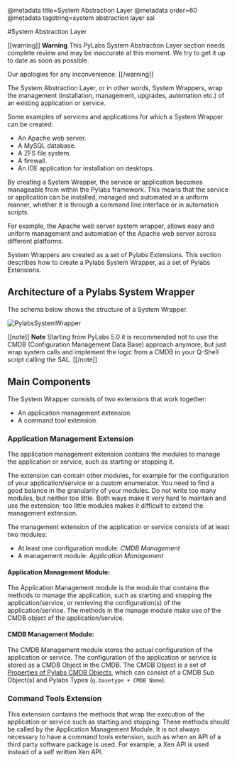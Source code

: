 @metadata title=System Abstraction Layer
@metadata order=60
@metadata tagstring=system abstraction layer sal

[imgPylabsSystemWrapper]: images/images50/extendingpylabs/PylabsSystemWrapper.png
[cmdbobjproperty]: /#/ExtendingPyLabs/CmdbObjProperty

#System Abstraction Layer

[[warning]]
**Warning**
This PyLabs System Abstraction Layer section needs complete review and may be inaccurate at this moment. We try to get it up to date as soon as possible.

Our apologies for any inconvenience.
[[/warning]]

The System Abstraction Layer, or in other words, System Wrappers, wrap the management (installation, management, upgrades, automation etc.) of an existing application or service.

Some examples of services and applications for which a System Wrapper can be created:

* An Apache web server.
* A MySQL database.
* A ZFS file system.
* A firewall.
* An IDE application for installation on desktops.

By creating a System Wrapper, the service or application becomes manageable from within the Pylabs framework. This means that the service or application can be installed, managed and automated in a uniform manner, whether it is through a command line interface or in automation scripts.

For example, the Apache web server system wrapper, allows easy and uniform management and automation of the Apache web server across different platforms.

System Wrappers are created as a set of Pylabs Extensions.
This section describes how to create a Pylabs System Wrapper, as a set of Pylabs Extensions.


## Architecture of a Pylabs System Wrapper

The schema below shows the structure of a System Wrapper.

![PylabsSystemWrapper][imgPylabsSystemWrapper]

[[note]]
**Note** 
Starting from PyLabs 5.0 it is recommended not to use the CMDB (Configuration Management Data Base) approach anymore, but just wrap system calls and implement the logic from a CMDB in your Q-Shell script calling the SAL.
[[/note]]


## Main Components

The System Wrapper consists of two extensions that work together:

* An application management extension.
* A command tool extension.


### Application Management Extension

The application management extension contains the modules to manage the application or service, such as starting or stopping it.

The extension can contain other modules, for example for the configuration of your application/service or a custom enumerator. You need to find a good balance in the granularity of your modules. Do not write too many modules, but neither too little. Both ways make it very hard to maintain and use the extension; too little modules makes it difficult to extend the management extension.

The management extension of the application or service consists of at least two modules:

* At least one configuration module: *CMDB Management*
* A management module: *Application Management*


#### Application Management Module:

The Application Management module is the module that contains the methods to manage the application, such as starting and stopping the application/service, or retrieving the configuration(s) of the application/service. The methods in the manage module make use of the CMDB object of the application/service.


#### CMDB Management Module:

The CMDB Management module stores the actual configuration of the application or service.
The configuration of the application or service is stored as a CMDB Object in the CMDB. The CMDB Object is a set of [Properties of Pylabs CMDB Objects][cmdbobjproperty], which can consist of a CMDB Sub Object(s) and Pylabs Types (`q.basetype + CMDB Name`).


### Command Tools Extension

This extension contains the methods that wrap the execution of the application or service such as starting and stopping. These methods should be called by the Application Management Module. 
It is not always necessary to have a command tools extension, such as when an API of a third party software package is used. For example, a Xen API is used instead of a self written Xen API.
